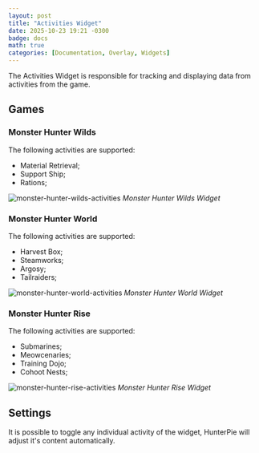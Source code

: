```yaml
---
layout: post
title: "Activities Widget"
date: 2025-10-23 19:21 -0300
badge: docs
math: true
categories: [Documentation, Overlay, Widgets]
---
```

The Activities Widget is responsible for tracking and displaying data from activities from the game.

## Games

### Monster Hunter Wilds

The following activities are supported:

- Material Retrieval;
- Support Ship;
- Rations;

![monster-hunter-wilds-activities](/Static/widgets/monster-hunter-wilds-activities.png) *Monster Hunter Wilds Widget*

### Monster Hunter World

The following activities are supported:

- Harvest Box;
- Steamworks;
- Argosy;
- Tailraiders;

![monster-hunter-world-activities](/Static/widgets/monster-hunter-world-activities.png) *Monster Hunter World Widget*

### Monster Hunter Rise

The following activities are supported:

- Submarines;
- Meowcenaries;
- Training Dojo;
- Cohoot Nests;

![monster-hunter-rise-activities](/Static/widgets/monster-hunter-rise-activities.png) *Monster Hunter Rise Widget*

## Settings

It is possible to toggle any individual activity of the widget, HunterPie will adjust it's content automatically.